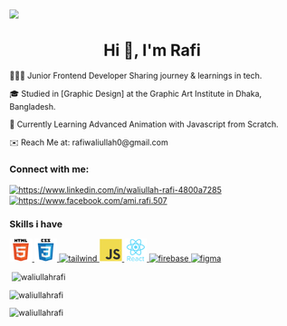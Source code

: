 <img align="center" src="https://i.ibb.co/KwmTwZV/rafi-git.png" />

<h1 align="center">Hi 👋, I'm Rafi</h1>

<P>🧑🏻‍💻 Junior Frontend Developer Sharing journey & learnings in tech.</P>
<p>🎓 Studied in [Graphic Design] at the Graphic Art Institute in Dhaka, Bangladesh.</p>
<P>🔖 Currently Learning Advanced Animation with Javascript from Scratch.</P>
<p>✉️ Reach Me at: rafiwaliullah0@gmail.com</p>




<h3 align="left">Connect with me:</h3>
<p align="left">
<a href="https://linkedin.com/in/https://www.linkedin.com/in/waliullah-rafi-4800a7285" target="blank"><img align="center" src="https://raw.githubusercontent.com/rahuldkjain/github-profile-readme-generator/master/src/images/icons/Social/linked-in-alt.svg" alt="https://www.linkedin.com/in/waliullah-rafi-4800a7285" height="30" width="40" /></a>
<a href="https://fb.com/https://www.facebook.com/ami.rafi.507" target="blank"><img align="center" src="https://raw.githubusercontent.com/rahuldkjain/github-profile-readme-generator/master/src/images/icons/Social/facebook.svg" alt="https://www.facebook.com/ami.rafi.507" height="30" width="40" /></a>
</p>


<h3 align="left">Skills i have</h3>
<p align="left"> <a href="https://www.w3.org/html/" target="_blank" rel="noreferrer"> <img src="https://raw.githubusercontent.com/devicons/devicon/master/icons/html5/html5-original-wordmark.svg" alt="html5" width="40" height="40"/> <a href="https://www.w3schools.com/css/" target="_blank" rel="noreferrer"> <img src="https://raw.githubusercontent.com/devicons/devicon/master/icons/css3/css3-original-wordmark.svg" alt="css3" width="40" height="40"/> <a href="https://tailwindcss.com/" target="_blank" rel="noreferrer"> <img src="https://www.vectorlogo.zone/logos/tailwindcss/tailwindcss-icon.svg" alt="tailwind" width="40" height="40"/> </a> <a href="https://developer.mozilla.org/en-US/docs/Web/JavaScript" target="_blank" rel="noreferrer"> <img src="https://raw.githubusercontent.com/devicons/devicon/master/icons/javascript/javascript-original.svg" alt="javascript" width="40" height="40"/> </a> <a href="https://reactjs.org/" target="_blank" rel="noreferrer"> <img src="https://raw.githubusercontent.com/devicons/devicon/master/icons/react/react-original-wordmark.svg" alt="react" width="40" height="40"/> </a> <a href="https://firebase.google.com/" target="_blank" rel="noreferrer"> <img src="https://www.vectorlogo.zone/logos/firebase/firebase-icon.svg" alt="firebase" width="40" height="40"/> </a> <a href="https://www.figma.com/" target="_blank" rel="noreferrer"> <img src="https://www.vectorlogo.zone/logos/figma/figma-icon.svg" alt="figma" width="40" height="40"/> </a> </p>


<p>&nbsp;<img align="center" src="https://github-readme-stats.vercel.app/api?username=waliullahrafi&show_icons=true&locale=en" alt="waliullahrafi" /></p>
<p><img align="center" src="https://github-readme-streak-stats.herokuapp.com/?user=waliullahrafi&" alt="waliullahrafi" /></p>
<p><img align="left" src="https://github-readme-stats.vercel.app/api/top-langs?username=waliullahrafi&show_icons=true&locale=en&layout=compact" alt="waliullahrafi" /></p>


